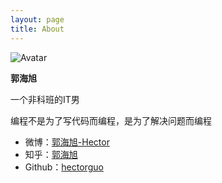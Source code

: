 ```yaml
---
layout: page
title: About
---
```


<img class="circle" src="http://tp2.sinaimg.cn/1829433861/180/40004902799/1" alt="Avatar">

**郭海旭**

一个非科班的IT男

编程不是为了写代码而编程，是为了解决问题而编程

* 微博：[郭海旭-Hector](http://weibo.com/u/1829433861)
* 知乎：[郭海旭](http://www.zhihu.com/people/hectorguo)
* Github：[hectorguo](https://github.com/hectorguo)
